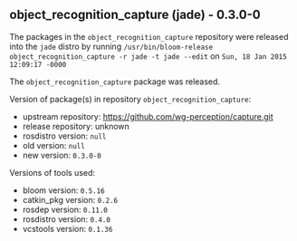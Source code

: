 ## object_recognition_capture (jade) - 0.3.0-0

The packages in the `object_recognition_capture` repository were released into the `jade` distro by running `/usr/bin/bloom-release object_recognition_capture -r jade -t jade --edit` on `Sun, 18 Jan 2015 12:09:17 -0000`

The `object_recognition_capture` package was released.

Version of package(s) in repository `object_recognition_capture`:
- upstream repository: https://github.com/wg-perception/capture.git
- release repository: unknown
- rosdistro version: `null`
- old version: `null`
- new version: `0.3.0-0`

Versions of tools used:
- bloom version: `0.5.16`
- catkin_pkg version: `0.2.6`
- rosdep version: `0.11.0`
- rosdistro version: `0.4.0`
- vcstools version: `0.1.36`


